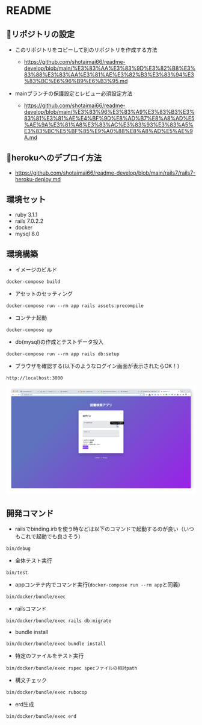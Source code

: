 # README
## 🌟リポジトリの設定
- このリポジトリをコピーして別のリポジトリを作成する方法
  - https://github.com/shotaimai66/readme-develop/blob/main/%E3%83%AA%E3%83%9D%E3%82%B8%E3%83%88%E3%83%AA%E3%81%AE%E3%82%B3%E3%83%94%E3%83%BC%E6%96%B9%E6%B3%95.md

- mainブランチの保護設定とレビュー必須設定方法
  - https://github.com/shotaimai66/readme-develop/blob/main/%E3%83%96%E3%83%A9%E3%83%B3%E3%83%81%E3%81%AE%E4%BF%9D%E8%AD%B7%E8%A8%AD%E5%AE%9A%E3%81%A8%E3%83%AC%E3%83%93%E3%83%A5%E3%83%BC%E5%BF%85%E9%A0%88%E8%A8%AD%E5%AE%9A.md

## 🌟herokuへのデプロイ方法
- https://github.com/shotaimai66/readme-develop/blob/main/rails7/rails7-heroku-deploy.md
## 環境セット
- ruby 3.1.1
- rails 7.0.2.2
- docker
- mysql 8.0
## 環境構築
- イメージのビルド
```
docker-compose build
```
- アセットのセッティング
```
docker-compose run --rm app rails assets:precompile
```
- コンテナ起動
```
docker-compose up
```
- db(mysql)の作成とテストデータ投入
```
docker-compose run --rm app rails db:setup
```
- ブラウザを確認する(以下のようなログイン画面が表示されたらOK！)
```
http://localhost:3000
```
![picture 1](images/652398abbeae3f1f0ca51eb31ae217aebdb4f9be9e8dc2de80c205c8954a1ec1.png)


## 開発コマンド
- railsでbinding.irbを使う時などは以下のコマンドで起動するのが良い（いつもこれで起動でも良さそう）
```
bin/debug
```
- 全体テスト実行
```
bin/test
```
- appコンテナ内でコマンド実行(`docker-compose run --rm app`と同義)
```
bin/docker/bundle/exec
```
- railsコマンド
```
bin/docker/bundle/exec rails db:migrate
```
- bundle install
```
bin/docker/bundle/exec bundle install
```
- 特定のファイルをテスト実行
```
bin/docker/bundle/exec rspec specファイルの相対path
```
- 構文チェック
```
bin/docker/bundle/exec rubocop
```
- erd生成
```
bin/docker/bundle/exec erd
```
